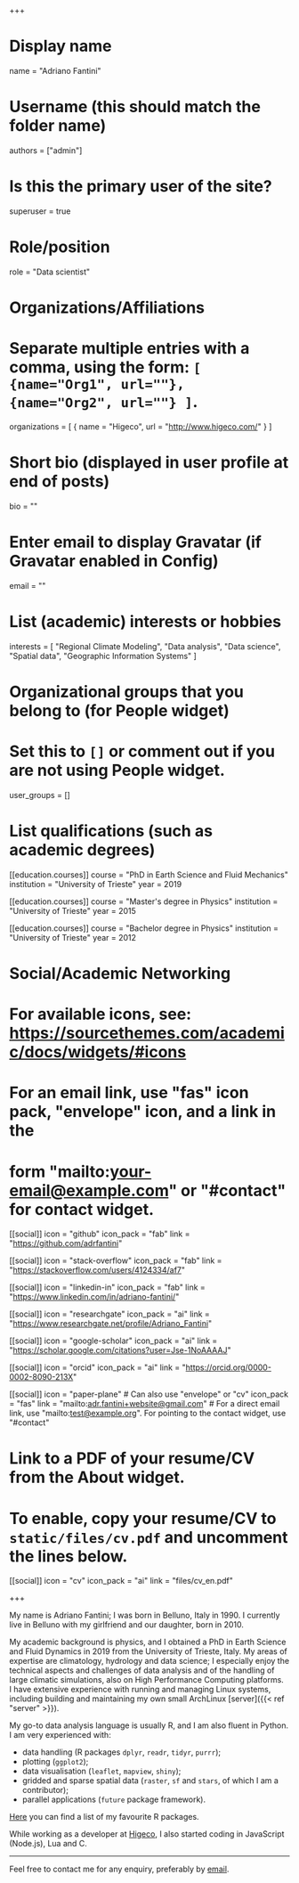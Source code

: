 +++
# Display name
name = "Adriano Fantini"

# Username (this should match the folder name)
authors = ["admin"]

# Is this the primary user of the site?
superuser = true

# Role/position
role = "Data scientist"

# Organizations/Affiliations
#   Separate multiple entries with a comma, using the form: `[ {name="Org1", url=""}, {name="Org2", url=""} ]`.
organizations = [ { name = "Higeco", url = "http://www.higeco.com/" } ]

# Short bio (displayed in user profile at end of posts)
bio = ""

# Enter email to display Gravatar (if Gravatar enabled in Config)
email = ""

# List (academic) interests or hobbies
interests = [
  "Regional Climate Modeling",
  "Data analysis",
  "Data science",
  "Spatial data",
  "Geographic Information Systems"
]

# Organizational groups that you belong to (for People widget)
#   Set this to `[]` or comment out if you are not using People widget.
user_groups = []

# List qualifications (such as academic degrees)
[[education.courses]]
  course = "PhD in Earth Science and Fluid Mechanics"
  institution = "University of Trieste"
  year = 2019

[[education.courses]]
  course = "Master's degree in Physics"
  institution = "University of Trieste"
  year = 2015

[[education.courses]]
  course = "Bachelor degree in Physics"
  institution = "University of Trieste"
  year = 2012

# Social/Academic Networking
# For available icons, see: https://sourcethemes.com/academic/docs/widgets/#icons
#   For an email link, use "fas" icon pack, "envelope" icon, and a link in the
#   form "mailto:your-email@example.com" or "#contact" for contact widget.

[[social]]
  icon = "github"
  icon_pack = "fab"
  link = "https://github.com/adrfantini"
  
[[social]]
  icon = "stack-overflow"
  icon_pack = "fab"
  link = "https://stackoverflow.com/users/4124334/af7"
  
[[social]]
  icon = "linkedin-in"
  icon_pack = "fab"
  link = "https://www.linkedin.com/in/adriano-fantini/"
  
[[social]]
  icon = "researchgate"
  icon_pack = "ai"
  link = "https://www.researchgate.net/profile/Adriano_Fantini"

[[social]]
  icon = "google-scholar"
  icon_pack = "ai"
  link = "https://scholar.google.com/citations?user=Jse-1NoAAAAJ"
  
[[social]]
  icon = "orcid"
  icon_pack = "ai"
  link = "https://orcid.org/0000-0002-8090-213X"
  
[[social]]
  icon = "paper-plane" # Can also use "envelope" or "cv"
  icon_pack = "fas"
  link = "mailto:adr.fantini+website@gmail.com"  # For a direct email link, use "mailto:test@example.org". For pointing to the contact widget, use "#contact"

# Link to a PDF of your resume/CV from the About widget.
# To enable, copy your resume/CV to `static/files/cv.pdf` and uncomment the lines below.
[[social]]
  icon = "cv"
  icon_pack = "ai"
  link = "files/cv_en.pdf"

+++

My name is Adriano Fantini; I was born in Belluno, Italy in 1990. I currently live in Belluno with my girlfriend and our daughter, born in 2010.

My academic background is physics, and I obtained a PhD in Earth Science and Fluid Dynamics in 2019 from the University of Trieste, Italy.
My areas of expertise are climatology, hydrology and data science; I especially enjoy the technical aspects and challenges of data analysis and of the handling of large climatic simulations, also on High Performance Computing platforms.  
I have extensive experience with running and managing Linux systems, including building and maintaining my own small ArchLinux [server]({{< ref "server" >}}).

My go-to data analysis language is usually R, and I am also fluent in Python. <!--I am very experienced in particular with data handling (R packages `dplyr`, `readr`, `tidyr`, `purrr`), plotting (`ggplot2`) and visualisation (`leaflet`, `mapview`, `shiny`). I use both gridded and sparse spatial data extensively (`raster`, `sf` and `stars`, of which I am a contributor), and built several parallel applications (primarily via the `future` package framework).  -->
I am very experienced with:

- data handling (R packages `dplyr`, `readr`, `tidyr`, `purrr`);
- plotting (`ggplot2`);
- data visualisation (`leaflet`, `mapview`, `shiny`);
- gridded and sparse spatial data (`raster`, `sf` and `stars`, of which I am a contributor);
- parallel applications (`future` package framework).

[Here](https://adrfantini.github.io/r-packages/) you can find a list of my favourite R packages.

While working as a developer at [Higeco](https://www.higeco.com/en), I also started coding in JavaScript (Node.js), Lua and C.

---

Feel free to contact me for any enquiry, preferably by [email](mailto:adr.fantini+website@gmail.com).
